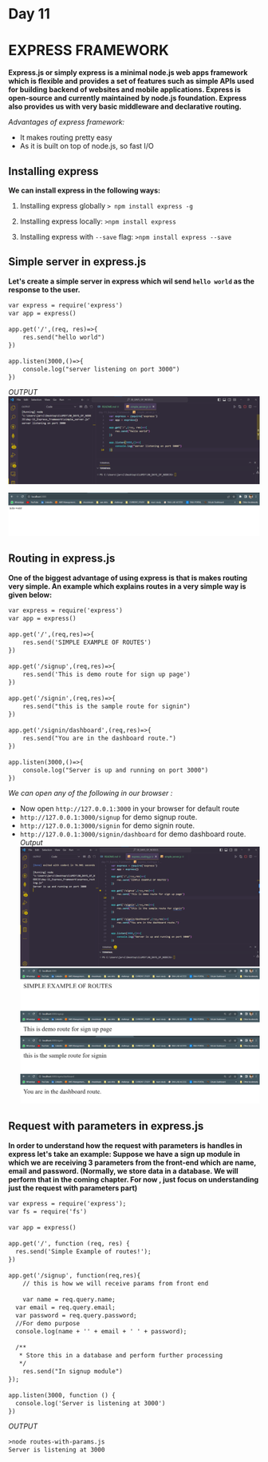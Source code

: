 # Day 11
# EXPRESS FRAMEWORK

**Express.js or simply express is a minimal node.js web apps framework which is flexible and provides a set of features such as simple APIs used for building backend of websites and mobile applications. Express is open-source and currently maintained by node.js foundation. Express also provides us with very basic middleware and declarative routing.**

*Advantages of express framework:*
- It makes routing pretty easy
- As it is built on top of node.js, so fast I/O

## Installing express
**We can install express in the following ways:**
1. Installing express globally
`> npm install express -g`

2. Installing express locally:
`>npm install express`

3. Installing express with `--save` flag:
`>npm install express --save`

## Simple server in express.js
**Let's create a simple server in express which wil send `hello world` as the response to the user.**

```
var express = require('express')
var app = express()

app.get('/',(req, res)=>{
    res.send("hello world")
})

app.listen(3000,()=>{
    console.log("server listening on port 3000")
})
```

*OUTPUT*
![Alt text](image-1.png)

![Alt text](image.png)

## Routing in express.js
**One of the biggest advantage of using express is that is makes routing very simple. An example which explains routes in a very simple way is given below:**

```
var express = require('express')
var app = express()

app.get('/',(req,res)=>{
    res.send('SIMPLE EXAMPLE OF ROUTES')
})

app.get('/signup',(req,res)=>{
    res.send('This is demo route for sign up page')
})

app.get('/signin',(req,res)=>{
    res.send("this is the sample route for signin")
})

app.get('/signin/dashboard',(req,res)=>{
    res.send("You are in the dashboard route.")
})

app.listen(3000,()=>{
    console.log("Server is up and running on port 3000")
})
```

*We can open any of the following in our browser :*
- Now open `http://127.0.0.1:3000` in your browser for default route
- `http://127.0.0.1:3000/signup` for demo signup route.
- `http://127.0.0.1:3000/signin` for demo signin route.
- `http://127.0.0.1:3000/signin/dashboard` for demo dashboard route.
*Output*
![Alt text](image-2.png)
![Alt text](image-3.png)
![Alt text](image-4.png)
![Alt text](image-5.png)
![Alt text](image-6.png)

## Request with parameters in express.js
**In order to understand how the request with parameters is handles in express let's take an example: Suppose we have a sign up module in which we are receiving 3 parameters from the front-end which are name, email and password. (Normally, we store data in a database. We will perform that in the coming chapter. For now , just focus on understanding just the request with parameters part)**

```
var express = require('express');
var fs = require('fs')

var app = express()

app.get('/', function (req, res) {
  res.send('Simple Example of routes!');
}) 

app.get('/signup', function(req,res){
	// this is how we will receive params from front end 
	
	var name = req.query.name; 
  var email = req.query.email;
  var password = req.query.password;
  //For demo purpose
  console.log(name + '' + email + ' ' + password);

  /**
   * Store this in a database and perform further processing
   */
    res.send("In signup module")
});

app.listen(3000, function () {
  console.log('Server is listening at 3000')
})
```

*OUTPUT*
```
>node routes-with-params.js
Server is listening at 3000
```